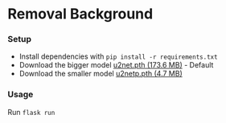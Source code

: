 # Removal Background

### Setup

* Install dependencies with `pip install -r requirements.txt`
* Download the bigger model [u2net.pth (173.6 MB)](https://drive.google.com/file/d/1ao1ovG1Qtx4b7EoskHXmi2E9rp5CHLcZ/view?usp=sharing) - Default
* Download the smaller model [u2netp.pth (4.7 MB)](https://drive.google.com/file/d/1rbSTGKAE-MTxBYHd-51l2hMOQPT_7EPy/view?usp=sharing)


### Usage

Run `flask run`

